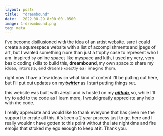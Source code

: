 ```yaml
---
layout: posts
title:  "dreambound"
date:   2022-08-29 8:00:00 -0500
image: 1-dreambound.png
tag: meta
---
```

i've become disillusioned with the idea of an artist website. sure i could create a squarespace website with a list of accomplishments and jpegs of art, but I wanted something more than just a trophy case to represent who I am. inspired by online spaces like myspace and kith, i used my very, very basic coding skills to build this, **dreambound**, my own space to share my ideas, interests, and dreams exactly as i imagine them.

right now I have a few ideas on what kind of content I'll be putting out here, but I'll put out updates on my [***twitter***](https://twitter.com/isaacxbizarro) as I start putting things out.

this website was built with Jekyll and is hosted on my [***github***](https://github.com/dreamboundspace/dreamboundspace.github.io), so, while I'll try to add to the code as I learn more, I would greatly appreciate any help with the code,

I really appreciate and would like to thank everyone that has given me the support to create all this. it's been a 2 year process just to get here and I really wouldn't have gotten to this point without the late night dms and fire emojis that stroked my ego enough to keep at it. Thank you.